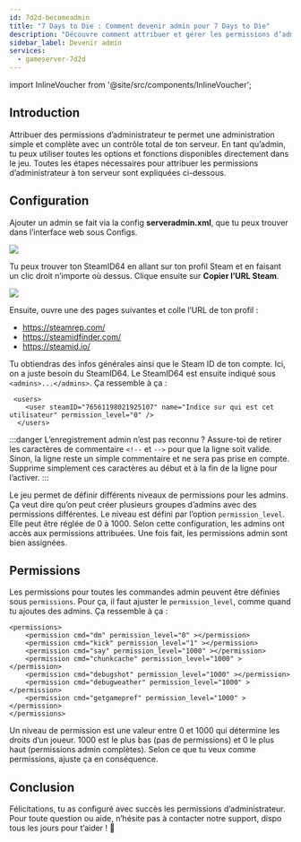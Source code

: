 ```yaml
---
id: 7d2d-becomeadmin
title: "7 Days to Die : Comment devenir admin pour 7 Days to Die"
description: "Découvre comment attribuer et gérer les permissions d’administrateur pour un contrôle total du serveur et des rôles admin personnalisés → En savoir plus maintenant"
sidebar_label: Devenir admin
services:
  - gameserver-7d2d
---
```


import InlineVoucher from '@site/src/components/InlineVoucher';

## Introduction
Attribuer des permissions d’administrateur te permet une administration simple et complète avec un contrôle total de ton serveur. En tant qu’admin, tu peux utiliser toutes les options et fonctions disponibles directement dans le jeu. Toutes les étapes nécessaires pour attribuer les permissions d’administrateur à ton serveur sont expliquées ci-dessous.  
<InlineVoucher />

## Configuration
Ajouter un admin se fait via la config **serveradmin.xml**, que tu peux trouver dans l’interface web sous Configs.

![](https://screensaver01.zap-hosting.com/index.php/s/wXpLL2qyZE2zCYa/preview)

Tu peux trouver ton SteamID64 en allant sur ton profil Steam et en faisant un clic droit n’importe où dessus. Clique ensuite sur **Copier l’URL Steam**. 

![](https://screensaver01.zap-hosting.com/index.php/s/Q9WJ8GwbHCmTRPx/preview)

Ensuite, ouvre une des pages suivantes et colle l’URL de ton profil : 

- https://steamrep.com/
- https://steamidfinder.com/
- https://steamid.io/

Tu obtiendras des infos générales ainsi que le Steam ID de ton compte. Ici, on a juste besoin du SteamID64. Le SteamID64 est ensuite indiqué sous ``<admins>...</admins>``. Ça ressemble à ça :

```
 <users>
    <user steamID="76561198021925107" name="Indice sur qui est cet utilisateur" permission_level="0" />
  </users>
```

:::danger  L’enregistrement admin n’est pas reconnu ? 
Assure-toi de retirer les caractères de commentaire `<!--` et `-->` pour que la ligne soit valide. Sinon, la ligne reste un simple commentaire et ne sera pas prise en compte. Supprime simplement ces caractères au début et à la fin de la ligne pour l’activer.
:::

Le jeu permet de définir différents niveaux de permissions pour les admins. Ça veut dire qu’on peut créer plusieurs groupes d’admins avec des permissions différentes. Le niveau est défini par l’option ``permission_level``. Elle peut être réglée de 0 à 1000. Selon cette configuration, les admins ont accès aux permissions attribuées. Une fois fait, les permissions admin sont bien assignées. 

## Permissions

Les permissions pour toutes les commandes admin peuvent être définies sous ``permissions``. Pour ça, il faut ajuster le ``permission_level``, comme quand tu ajoutes des admins. Ça ressemble à ça :

```
<permissions>
	<permission cmd="dm" permission_level="0" ></permission>
	<permission cmd="kick" permission_level="1" ></permission>
	<permission cmd="say" permission_level="1000" ></permission>
    <permission cmd="chunkcache" permission_level="1000" ></permission>
    <permission cmd="debugshot" permission_level="1000" ></permission>
    <permission cmd="debugweather" permission_level="1000" ></permission>
    <permission cmd="getgamepref" permission_level="1000" ></permission>
</permissions>
```

Un niveau de permission est une valeur entre 0 et 1000 qui détermine les droits d’un joueur. 1000 est le plus bas (pas de permissions) et 0 le plus haut (permissions admin complètes). Selon ce que tu veux comme permissions, ajuste ça en conséquence. 

## Conclusion

Félicitations, tu as configuré avec succès les permissions d’administrateur. Pour toute question ou aide, n’hésite pas à contacter notre support, dispo tous les jours pour t’aider ! 🙂

<InlineVoucher />